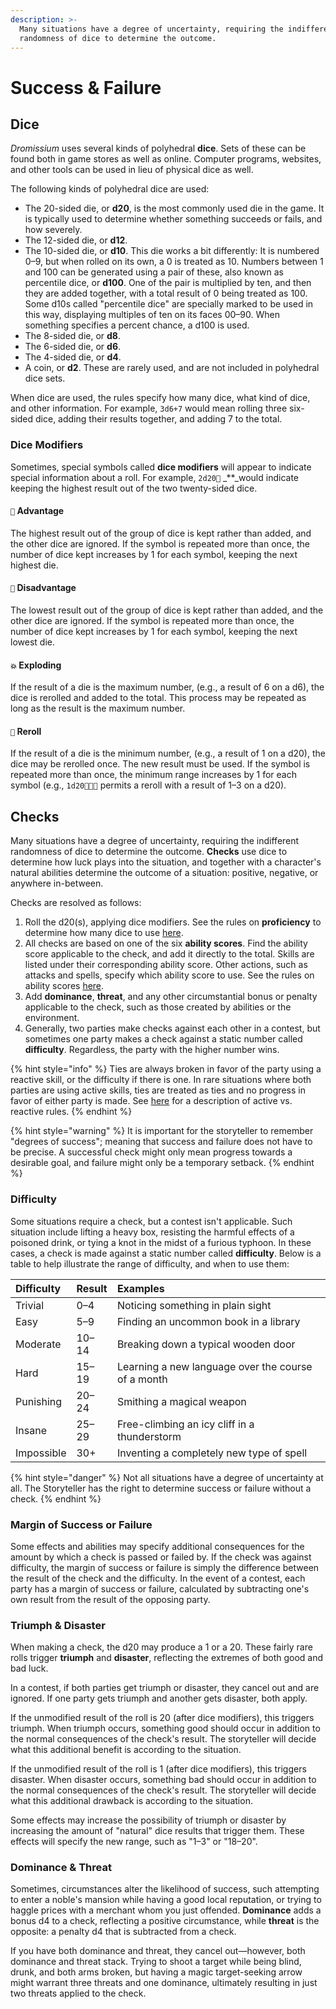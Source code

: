 ```yaml
---
description: >-
  Many situations have a degree of uncertainty, requiring the indifferent
  randomness of dice to determine the outcome.
---
```


# Success & Failure

## Dice

_Dromissium_ uses several kinds of polyhedral **dice**. Sets of these can be found both in game stores as well as online. Computer programs, websites, and other tools can be used in lieu of physical dice as well.

The following kinds of polyhedral dice are used:

* The 20-sided die, or **d20**, is the most commonly used die in the game. It is typically used to determine whether something succeeds or fails, and how severely.
* The 12-sided die, or **d12**.
* The 10-sided die, or **d10**. This die works a bit differently: It is numbered 0–9, but when rolled on its own, a 0 is treated as 10. Numbers between 1 and 100 can be generated using a pair of these, also known as percentile dice, or **d100**. One of the pair is multiplied by ten, and then they are added together, with a total result of 0 being treated as 100. Some d10s called "percentile dice" are specially marked to be used in this way, displaying multiples of ten on its faces 00–90. When something specifies a percent chance, a d100 is used.
* The 8-sided die, or **d8**.
* The 6-sided die, or **d6**.
* The 4-sided die, or **d4**.
* A coin, or **d2**. These are rarely used, and are not included in polyhedral dice sets.

When dice are used, the rules specify how many dice, what kind of dice, and other information. For example, `3d6+7` would mean rolling three six-sided dice, adding their results together, and adding 7 to the total.

### Dice Modifiers

Sometimes, special symbols called **dice modifiers** will appear to indicate special information about a roll. For example, `2d20🔼` _\*\*_would indicate keeping the highest result out of the two twenty-sided dice.

#### `🔼` **Advantage**

The highest result out of the group of dice is kept rather than added, and the other dice are ignored. If the symbol is repeated more than once, the number of dice kept increases by 1 for each symbol, keeping the next highest die.

#### `🔽` **Disadvantage**

The lowest result out of the group of dice is kept rather than added, and the other dice are ignored. If the symbol is repeated more than once, the number of dice kept increases by 1 for each symbol, keeping the next lowest die.

#### `💥` **Exploding**

If the result of a die is the maximum number, \(e.g., a result of 6 on a d6\), the dice is rerolled and added to the total. This process may be repeated as long as the result is the maximum number.

#### `🔄` **Reroll**

If the result of a die is the minimum number, \(e.g., a result of 1 on a d20\), the dice may be rerolled once. The new result must be used. If the symbol is repeated more than once, the minimum range increases by 1 for each symbol \(e.g., `1d20🔄🔄🔄` permits a reroll with a result of 1–3 on a d20\).

## Checks

Many situations have a degree of uncertainty, requiring the indifferent randomness of dice to determine the outcome. **Checks** use dice to determine how luck plays into the situation, and together with a character's natural abilities determine the outcome of a situation: positive, negative, or anywhere in-between.

Checks are resolved as follows:

1. Roll the d20\(s\), applying dice modifiers. See the rules on **proficiency** to determine how many dice to use [here](ability-scores-and-skills.md#proficiency).
2. All checks are based on one of the six **ability scores**. Find the ability score applicable to the check, and add it directly to the total. Skills are listed under their corresponding ability score. Other actions, such as attacks and spells, specify which ability score to use. See the rules on ability scores [here](ability-scores-and-skills.md#ability-scores).
3. Add **dominance**, **threat**, and any other circumstantial bonus or penalty applicable to the check, such as those created by abilities or the environment.
4. Generally, two parties make checks against each other in a contest, but sometimes one party makes a check against a static number called **difficulty**. Regardless, the party with the higher number wins.

{% hint style="info" %}
Ties are always broken in favor of the party using a reactive skill, or the difficulty if there is one. In rare situations where both parties are using active skills, ties are treated as ties and no progress in favor of either party is made. See [here](ability-scores-and-skills.md#list-of-skills) for a description of active vs. reactive rules.
{% endhint %}

{% hint style="warning" %}
It is important for the storyteller to remember "degrees of success"; meaning that success and failure does not have to be precise. A successful check might only mean progress towards a desirable goal, and failure might only be a temporary setback.
{% endhint %}

### Difficulty

Some situations require a check, but a contest isn't applicable. Such situation include lifting a heavy box, resisting the harmful effects of a poisoned drink, or tying a knot in the midst of a furious typhoon. In these cases, a check is made against a static number called **difficulty**. Below is a table to help illustrate the range of difficulty, and when to use them:

| Difficulty | Result | Examples |
| :--- | :--- | :--- |
| Trivial | 0–4 | Noticing something in plain sight |
| Easy | 5–9 | Finding an uncommon book in a library |
| Moderate | 10–14 | Breaking down a typical wooden door |
| Hard | 15–19 | Learning a new language over the course of a month |
| Punishing | 20–24 | Smithing a magical weapon |
| Insane | 25–29 | Free-climbing an icy cliff in a thunderstorm |
| Impossible | 30+ | Inventing a completely new type of spell |

{% hint style="danger" %}
Not all situations have a degree of uncertainty at all. The Storyteller has the right to determine success or failure without a check.
{% endhint %}

### Margin of Success or Failure

Some effects and abilities may specify additional consequences for the amount by which a check is passed or failed by. If the check was against difficulty, the margin of success or failure is simply the difference between the result of the check and the difficulty. In the event of a contest, each party has a margin of success or failure, calculated by subtracting one's own result from the result of the opposing party.

### Triumph & Disaster

When making a check, the d20 may produce a 1 or a 20. These fairly rare rolls trigger **triumph** and **disaster**, reflecting the extremes of both good and bad luck.

In a contest, if both parties get triumph or disaster, they cancel out and are ignored. If one party gets triumph and another gets disaster, both apply.

If the unmodified result of the roll is 20 \(after dice modifiers\), this triggers triumph. When triumph occurs, something good should occur in addition to the normal consequences of the check's result. The storyteller will decide what this additional benefit is according to the situation.

If the unmodified result of the roll is 1 \(after dice modifiers\), this triggers disaster. When disaster occurs, something bad should occur in addition to the normal consequences of the check's result. The storyteller will decide what this additional drawback is according to the situation.

Some effects may increase the possibility of triumph or disaster by increasing the amount of "natural" dice results that trigger them. These effects will specify the new range, such as "1–3" or "18–20".

### Dominance & Threat

Sometimes, circumstances alter the likelihood of success, such attempting to enter a noble's mansion while having a good local reputation, or trying to haggle prices with a merchant whom you just offended. **Dominance** adds a bonus d4 to a check, reflecting a positive circumstance, while **threat** is the opposite: a penalty d4 that is subtracted from a check.

If you have both dominance and threat, they cancel out—however, both dominance and threat stack. Trying to shoot a target while being blind, drunk, and both arms broken, but having a magic target-seeking arrow might warrant three threats and one dominance, ultimately resulting in just two threats applied to the check.


